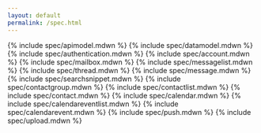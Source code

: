 ```yaml
---
layout: default
permalink: /spec.html
---
```


{% include spec/apimodel.mdwn %}
{% include spec/datamodel.mdwn %}
{% include spec/authentication.mdwn %}
{% include spec/account.mdwn %}
{% include spec/mailbox.mdwn %}
{% include spec/messagelist.mdwn %}
{% include spec/thread.mdwn %}
{% include spec/message.mdwn %}
{% include spec/searchsnippet.mdwn %}
{% include spec/contactgroup.mdwn %}
{% include spec/contactlist.mdwn %}
{% include spec/contact.mdwn %}
{% include spec/calendar.mdwn %}
{% include spec/calendareventlist.mdwn %}
{% include spec/calendarevent.mdwn %}
{% include spec/push.mdwn %}
{% include spec/upload.mdwn %}
